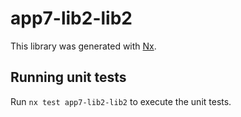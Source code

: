 # app7-lib2-lib2

This library was generated with [Nx](https://nx.dev).

## Running unit tests

Run `nx test app7-lib2-lib2` to execute the unit tests.
